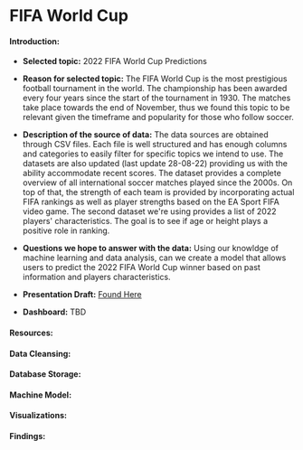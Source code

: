 # FIFA World Cup

#### Introduction: 

- **Selected topic:** 2022 FIFA World Cup Predictions

- **Reason for selected topic:** The FIFA World Cup is the most prestigious football tournament in the world. The championship has been awarded every four years since the start of the tournament in 1930. The matches take place towards the end of November, thus we found this topic to be relevant given the timeframe and popularity for those who follow soccer. 

- **Description of the source of data:** The data sources are obtained through CSV files. Each file is well structured and has enough columns and categories to easily filter for specific topics we intend to use. The datasets are also updated (last update 28-08-22) providing us with the ability accommodate recent scores. The dataset provides a complete overview of all international soccer matches played since the 2000s. On top of that, the strength of each team is provided by incorporating actual FIFA rankings as well as player strengths based on the EA Sport FIFA video game. The second dataset we're using provides a list of 2022 players' characteristics. The goal is to see if age or height plays a positive role in ranking. 

- **Questions we hope to answer with the data:** Using our knowldge of machine learning and data analysis, can we create a model that allows users to predict the 2022 FIFA World Cup winner based on past information and players characteristics. 

- **Presentation Draft:** [Found Here](https://docs.google.com/presentation/d/1o660yOfDEY-43fBcihLkfAt6VvQGWRWwPyAxlKHCJGg/edit#slide=id.p)

- **Dashboard:** TBD

#### Resources: 


#### Data Cleansing: 


#### Database Storage:


#### Machine Model:


#### Visualizations:


#### Findings:
